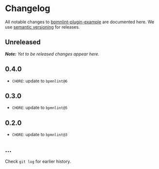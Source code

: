 # Changelog

All notable changes to [bpmnlint-plugin-example](https://github.com/bpmn-io/bpmnlint-plugin-example) are documented here. We use [semantic versioning](http://semver.org/) for releases.

## Unreleased

___Note:__ Yet to be released changes appear here._

## 0.4.0

* `CHORE`: update to `bpmnlint@6`

## 0.3.0

* `CHORE`: update to `bpmnlint@5`

## 0.2.0

* `CHORE`: update to `bpmnlint@3`

## ...

Check `git log` for earlier history.